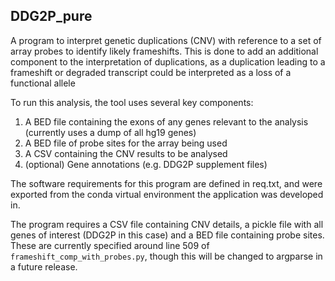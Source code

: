 ## DDG2P_pure
 
 
A program to interpret genetic duplications (CNV) with reference to a set of array probes to identify likely frameshifts. This is done to add an additional component to the interpretation of duplications, as a duplication leading to a frameshift or degraded transcript could be interpreted as a loss of a functional allele

To run this analysis, the tool uses several key components:

1.  A BED file containing the exons of any genes relevant to the analysis (currently uses a dump of all hg19 genes)
2.  A BED file of probe sites for the array being used
3.  A CSV containing the CNV results to be analysed
4.  (optional) Gene annotations (e.g. DDG2P supplement files)

The software requirements for this program are defined in req.txt, and were exported from the conda virtual environment the application was developed in.

The program requires a CSV file containing CNV details, a pickle file with all genes of interest (DDG2P in this case) and a BED file containing probe sites. These are currently specified around line 509 of `frameshift_comp_with_probes.py`, though this will be changed to argparse in a future release.

